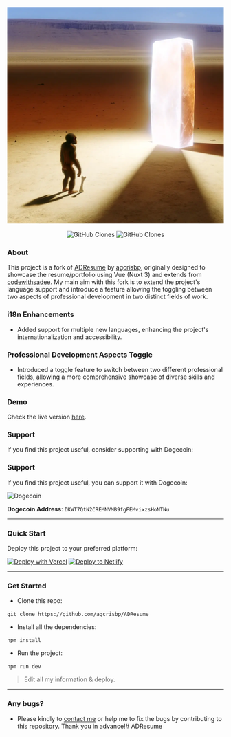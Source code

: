 <center><img src="/public/images/About/Ape-1.webp" /></center>

<p align="center">
    <img alt='GitHub Clones' src='https://img.shields.io/badge/dynamic/json?color=success&label=Clone&query=count&url=https://gist.githubusercontent.com/agcrisbp/5079a593a8985c711db095c0d4cfa440/raw/clone.json&logo=github'>
    <img alt='GitHub Clones' src='https://img.shields.io/badge/dynamic/json?color=success&label=Unique&query=uniques&url=https://gist.githubusercontent.com/agcrisbp/5079a593a8985c711db095c0d4cfa440/raw/clone.json&logo=githubactions&logoColor=white'>
</p>

### About
This project is a fork of [ADResume](https://github.com/agcrisbp/ADResume) by [agcrisbp](https://github.com/agcrisbp), originally designed to showcase the resume/portfolio using Vue (Nuxt 3) and extends from [codewithsadee](https://github.com/codewithsadee/vcard-personal-portfolio). My main aim with this fork is to extend the project's language support and introduce a feature allowing the toggling between two aspects of professional development in two distinct fields of work.

### i18n Enhancements
- Added support for multiple new languages, enhancing the project's internationalization and accessibility.

### Professional Development Aspects Toggle
- Introduced a toggle feature to switch between two different professional fields, allowing a more comprehensive showcase of diverse skills and experiences.

### Demo
Check the live version [here](https://lukeellis.me).
### Support
If you find this project useful, consider supporting with Dogecoin:

### Support
If you find this project useful, you can support it with Dogecoin:

![Dogecoin](https://cryptologos.cc/logos/dogecoin-doge-logo.png)

**Dogecoin Address**: `DKWT7QtN2CREMNVMB9fgFEMvixzsHoNTNu`



---

### Quick Start
Deploy this project to your preferred platform:

[![Deploy with Vercel](https://vercel.com/button)](https://vercel.com/import/git?s=https://github.com/[YourGitHubUsername]/LEResume)
[![Deploy to Netlify](https://www.netlify.com/img/deploy/button.svg)](https://app.netlify.com/start/deploy?repository=https://github.com/[YourGitHubUsername]/LEResume)

---

### Get Started

- Clone this repo:

```
git clone https://github.com/agcrisbp/ADResume
```

- Install all the dependencies:
```
npm install
```

- Run the project:
```
npm run dev
```

> Edit all my information & deploy.

---

### Any bugs?
- Please kindly to [contact me](https://twitter.com/messages/compose?recipient_id=434987538) or help me to fix the bugs by contributing to this repository. Thank you in advance!# ADResume
